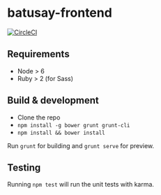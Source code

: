 # batusay-frontend

[![CircleCI](https://circleci.com/gh/vilcabamba/batusay-frontend.svg?style=shield)](https://circleci.com/gh/vilcabamba/batusay-frontend)

## Requirements

- Node > 6
- Ruby > 2 (for Sass)


## Build & development

- Clone the repo
- `npm install -g bower grunt grunt-cli`
- `npm install && bower install`

Run `grunt` for building and `grunt serve` for preview.

## Testing

Running `npm test` will run the unit tests with karma.
